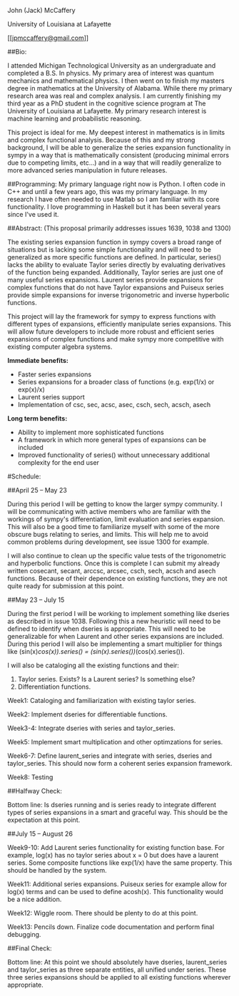 
John (Jack)  McCaffery

University of Louisiana at Lafayette

[[jpmccaffery@gmail.com]]

##Bio: 

I attended Michigan Technological University as an undergraduate and completed a B.S. In physics. My primary area of interest was quantum mechanics and mathematical physics. I then went on to finish my masters degree in mathematics at the University of Alabama. While there my primary research area was real and complex analysis. I am currently finishing my third year as a PhD student in the cognitive science program at The University of Louisiana at Lafayette. My primary research interest is machine learning and probabilistic reasoning.

This project is ideal for me. My deepest interest in mathematics is in limits and complex functional analysis. Because of this and my strong background, I will be able to generalize the series expansion functionality in sympy in a way that is mathematically consistent (producing minimal errors due to competing limits, etc...) and in a way that will readily generalize to more advanced series manipulation in future releases.

##Programming: 
My primary language right now is Python. I often code in C++ and until a few years ago, this was my primary language. In my research I have often needed to use Matlab so I am familiar with its core functionality. I love programming in Haskell but it has been several years since I've used it.

##Abstract:
(This proposal primarily addresses issues 1639, 1038 and 1300) 

The existing series expansion function in sympy covers a broad range of situations but is lacking some simple functionality and will need to be generalized as more specific functions are defined. In particular, series() lacks the ability to evaluate Taylor series directly by evaluating derivatives of the function being expanded. Additionally, Taylor series are just one of many useful series expansions. Laurent series provide expansions for complex functions that do not have Taylor expansions and Puiseux series provide simple expansions for inverse trigonometric and inverse hyperbolic functions.

This project will lay the framework for sympy to express functions with different types of expansions, efficiently manipulate series expansions. This will allow future developers to include more robust and efficient series expansions of complex functions and make sympy more competitive with existing computer algebra systems.

**Immediate benefits:** 
* Faster series expansions
* Series expansions for a broader class of functions (e.g. exp(1/x) or exp(x)/x)
* Laurent series support
* Implementation of csc, sec, acsc, asec, csch, sech, acsch, asech

**Long term benefits:**
* Ability to implement more sophisticated functions
* A framework in which more general types of expansions can be included
* Improved functionality of series() without unnecessary additional complexity for the end user

#Schedule:

##April 25 – May 23

During this period I will be getting to know the larger sympy community. I will be communicating with active members who are familiar with the workings of sympy's differentiation, limit evaluation and series expansion. This will also be a good time to familiarize myself with some of the more obscure bugs relating to series, and limits. This will help me to avoid common problems during development, see issue 1300 for example.

I will also continue to clean up the specific value tests of the trigonometric and hyperbolic functions. Once this is complete I can submit my already written cosecant, secant, arccsc, arcsec, csch, sech, acsch and asech functions. Because of their dependence on existing functions, they are not quite ready for submission at this point.

##May 23 – July 15

During the first period I will be working to implement something like dseries as described in issue 1038. Following this a new heuristic will need to be defined to identify when dseries is appropriate. This will need to be generalizable for when Laurent and other series expansions are included. During this period I will also be implementing a smart multiplier for things like (sin(x)*cos(x)).series() = (sin(x).series())*(cos(x).series()).

I will also be cataloging all the existing functions and their:
1. Taylor series. Exists? Is a Laurent series? Is something else?
2. Differentiation functions.


Week1: Cataloging and familiarization with existing taylor series.

Week2: Implement dseries for differentiable functions.

Week3-4: Integrate dseries with series and taylor_series. 

Week5: Implement smart multiplication and other optimzations for series.

Week6-7: Define laurent_series and integrate with series, dseries and taylor_series. This should now form a coherent series expansion framework.

Week8: Testing

##Halfway Check: 

Bottom line: Is dseries running and is series ready to integrate different types of series expansions in a smart and graceful way. This should be the expectation at this point.

##July 15 – August 26

Week9-10: Add Laurent series functionality for existing function base. For example, log(x) has no taylor 
series about x = 0 but does have a laurent series. Some composite functions like exp(1/x) have the same property. This should be handled by the system.

Week11: Additional series expansions. Puiseux series for example allow for log(x) terms and can be used to define acosh(x). This functionality would be a nice addition.

Week12: Wiggle room. There should be plenty to do at this point.

Week13: Pencils down. Finalize code documentation and perform final debugging.


##Final Check: 

Bottom line: At this point we should absolutely have dseries, laurent_series and taylor_series as three separate entities, all unified under series. These three series expansions should be applied to all existing functions wherever appropriate.


